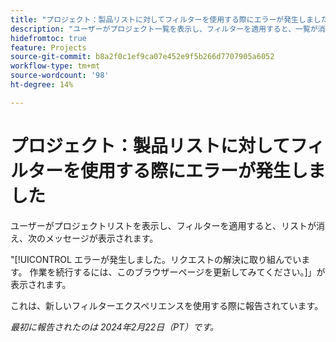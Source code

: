 ```yaml
---
title: "プロジェクト：製品リストに対してフィルターを使用する際にエラーが発生しました"
description: "ユーザーがプロジェクト一覧を表示し、フィルターを適用すると、一覧が消え、ユーザーにエラーメッセージが表示されます。"
hidefromtoc: true
feature: Projects
source-git-commit: b8a2f0c1ef9ca07e452e9f5b266d7707905a6052
workflow-type: tm+mt
source-wordcount: '98'
ht-degree: 14%

---
```



# プロジェクト：製品リストに対してフィルターを使用する際にエラーが発生しました

ユーザーがプロジェクトリストを表示し、フィルターを適用すると、リストが消え、次のメッセージが表示されます。

&quot;[!UICONTROL エラーが発生しました。リクエストの解決に取り組んでいます。 作業を続行するには、このブラウザーページを更新してみてください。]」が表示されます。

これは、新しいフィルターエクスペリエンスを使用する際に報告されています。

_最初に報告されたのは 2024年2月22日（PT）です。_
